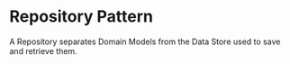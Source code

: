 # Repository Pattern
A Repository separates Domain Models from the Data Store used to save and retrieve them.